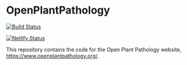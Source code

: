 # OpenPlantPathology

[![Build Status](https://travis-ci.org/openplantpathology/OpenPlantPathology.svg?branch=master)](https://travis-ci.org/openplantpathology/OpenPlantPathology)

[![Netlify Status](https://api.netlify.com/api/v1/badges/0aa6ef23-9faf-4b84-9525-e2a4769aeb73/deploy-status)](https://app.netlify.com/sites/openplantpathology/deploys)

This repository contains the code for the Open Plant Pathology website, <https://www.openplantpathology.org/>.
